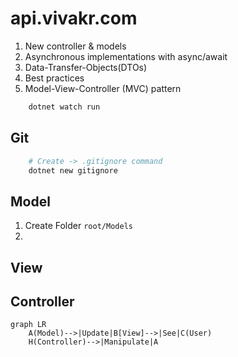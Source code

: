 # api.vivakr.com

1. New controller & models
2. Asynchronous implementations with async/await
3. Data-Transfer-Objects(DTOs)
4. Best practices
5. Model-View-Controller (MVC) pattern

```bash
    dotnet watch run
```

## Git

```bash
    # Create -> .gitignore command
    dotnet new gitignore
```


## Model

1. Create Folder `root/Models`
2. 

## View

## Controller

```mermaid
graph LR
    A(Model)-->|Update|B[View]-->|See|C(User)
    H(Controller)-->|Manipulate|A
```
